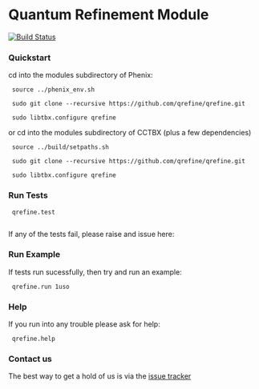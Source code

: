 # Quantum Refinement Module

[![Build Status](https://travis-ci.org/qrefine/qrefine.svg?branch=master)](https://travis-ci.org/qrefine/qrefine)

### Quickstart

cd into the modules subdirectory of Phenix:

```
 source ../phenix_env.sh
 
 sudo git clone --recursive https://github.com/qrefine/qrefine.git
 
 sudo libtbx.configure qrefine
 ```
 
 or cd into the modules subdirectory of CCTBX (plus a few dependencies)
 
```
 source ../build/setpaths.sh
 
 sudo git clone --recursive https://github.com/qrefine/qrefine.git
 
 sudo libtbx.configure qrefine
 ```
 
 
 ### Run Tests 

``` 
 qrefine.test
 
```
If any of the tests fail, please raise and issue here:

### Run Example 

If tests run sucessfully, then try and run an example: 

```
 qrefine.run 1uso 
```

### Help 

If you run into any trouble please ask for help:
```
 qrefine.help
```

### Contact us 

The best way to get a hold of us is via the  [issue tracker](https://github.com/qrefine/qr-core/issues)

